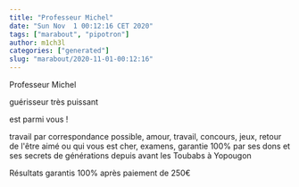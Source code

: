 ```yaml
---
title: "Professeur Michel"
date: "Sun Nov  1 00:12:16 CET 2020"
tags: ["marabout", "pipotron"]
author: m1ch3l
categories: ["generated"]
slug: "marabout/2020-11-01-00:12:16"
---
```


Professeur Michel

guérisseur très puissant

est parmi vous !

travail par correspondance possible, amour, travail, concours, jeux, retour de l'être aimé ou qui vous est cher, examens, garantie 100% par ses dons et ses secrets de générations depuis avant les Toubabs à Yopougon

Résultats garantis 100% après paiement de 250€
